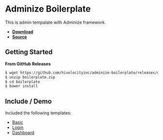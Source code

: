 # Adminize Boilerplate

This is admin tempalate with Adminize framework.

- **[Download](https://github.com/hivelocityinc/adminize-boilerplate/releases/download/v0.3.0/boilerplate.zip)**
- **[Source](https://github.com/hivelocityinc/adminize-boilerplate/tree/master/dist)**

## Getting Started

**From GitHub Releases**

```bash
$ wget https://github.com/hivelocityinc/adminize-boilerplate/releases/download/v0.3.0/boilerplate.zip
$ unzip boilerplate.zip
$ cd boilerplate
$ bower install
```

## Include / Demo
Included the following templates:

- [Basic](http://hivelocityinc.github.io/adminize-boilerplate/index.html)
- [Login](http://hivelocityinc.github.io/adminize-boilerplate/login.html)
- [Dashboard](http://hivelocityinc.github.io/adminize-boilerplate/dashboard.html)
